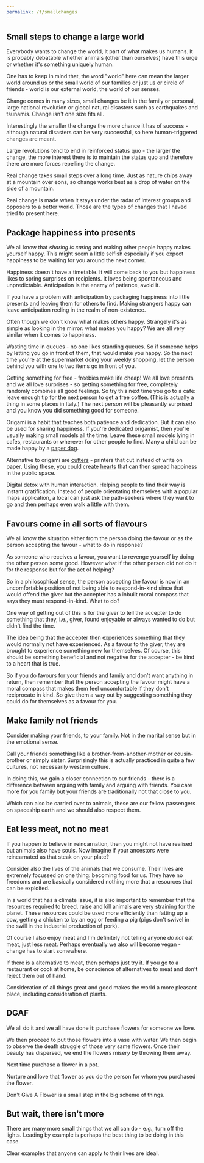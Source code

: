 ```yaml
---
permalink: /t/smallchanges
---
```


## Small steps to change a large world

Everybody wants to change the world, it part of what makes us humans. It is probably debatable whether animals (other than ourselves) have this urge or whether it's something uniquely human.

One has to keep in mind that, the word "world" here can mean the larger world around us or the small world of our families or just us or circle of friends - world is our external world, the world of our senses.

Change comes in many sizes, small changes be it in the family or personal, large national revolution or global natural disasters such as earthquakes and tsunamis. Change isn't one size fits all.

Interestingly the smaller the change the more chance it has of success - although natural disasters can be very successful, so here human-triggered changes are meant.

Large revolutions tend to end in reinforced status quo - the larger the change, the more interest there is to maintain the status quo and therefore there are more forces repelling the change.

Real change takes small steps over a long time. Just as nature chips away at a mountain over eons, so change works best as a drop of water on the side of a mountain.

Real change is made when it stays under the radar of interest groups and opposers to a better world. Those are the types of changes that I haved tried to present here.

## Package happiness into presents

We all know that *sharing is caring* and making other people happy makes yourself happy. This might seem a little selfish especially if you expect happiness to be waiting for you around the next corner.

Happiness doesn't have a timetable. It will come back to you but happiness likes to spring surprises on recipients. It loves being spontaneous and unpredictable. Anticipation is the enemy of patience, avoid it.

If you have a problem with anticipation try packaging happiness into little presents and leaving them for others to find. Making strangers happy can leave anticipation reeling in the realm of non-existence.

Often though we don't know what makes others happy. Strangely it's as simple as looking in the mirror: what makes you happy? We are all very similar when it comes to happiness.

Wasting time in queues - no one likes standing queues. So if someone helps by letting you go in front of them, that would make you happy. So the next time you're at the supermarket doing your weekly shopping, let the person behind you with one to two items go in front of you.

Getting something for free - freebies make life cheap! We all love presents and we all love surprises - so getting something for free, completely randomly combines all good feelings. So try this next time you go to a cafe: leave enough tip for the next person to get a free coffee. (This is actually a thing in some places in Italy.) The next person will be pleasantly surprised and you know you did something good for someone.

Origami is a habit that teaches both patience and dedication. But it can also be used for sharing happiness. If you're dedicated origamist, then you're usually making small models all the time. Leave these small models lying in cafes, restaurants or wherever for other people to find. Many a child can be made happy by a [paper dog](https://www.instructables.com/Origami-Dog/).

Alternative to origami are [cutters](https://en.wikipedia.org/w/index.php?title=Plotter&oldid=1082834635#Cutting_plotters) - printers that cut instead of write on paper. Using these, you could create [hearts](https://gregorius.rippenstein.art/works/heart) that can then spread happiness in the public space.

Digital detox with human interaction. Helping people to find their way is instant gratification. Instead of people orientating themselves with a popular maps application, a local can just ask the path-seekers where they want to go and then perhaps even walk a little with them.

## Favours come in all sorts of flavours

We all know the situation either from the person doing the favour or as the person accepting the favour - what to do in response?

As someone who receives a favour, you want to revenge yourself by doing the other person some good. However what if the other person did not do it for the response but for the act of helping?

So in a philosophical sense, the person accepting the favour is now in an uncomfortable position of not being able to respond-in-kind since that would offend the giver but the accepter has a inbuilt moral compass that says they must respond-in-kind. What to do?

One way of getting out of this is for the giver to tell the accepter to do something that they, i.e., giver, found enjoyable or always wanted to do but didn't find the time.

The idea being that the accepter then experiences something that they would normally not have experienced. As a favour to the giver, they are brought to experience something new for themselves. Of course, this should be something beneficial and not negative for the accepter - be kind to a heart that is true.

So if you do favours for your friends and family and don't want anything in return, then remember that the person accepting the favour might have a moral compass that makes them feel uncomfortable if they don't reciprocate in kind. So give them a way out by suggesting something they could do for themselves as a favour for you.

## Make family not friends

Consider making your friends, to your family. Not in the marital sense but in the emotional sense.

Call your friends something like a brother-from-another-mother or cousin-brother or simply sister. Surprisingly this is actually practiced in quite a few cultures, not necessarily western culture.

In doing this, we gain a closer connection to our friends - there is a difference between arguing with family and arguing with friends. You care more for you family but your friends are traditionally not that close to you.

Which can also be carried over to animals, these are our fellow passengers on spaceship earth and we should also respect them.

## Eat less meat, not no meat

If you happen to believe in reincarnation, then you might not have realised but animals also have souls. Now imagine if your ancestors were reincarnated as that steak on your plate?

Consider also the lives of the animals that we consume. Their lives are extremely focussed on one thing: becoming food for us. They have no freedoms and are basically considered nothing more that a resources that can be exploited.

In a world that has a climate issue, it is also important to remember that the resources required to breed, raise and kill animals are very straining for the planet. These resources could be used more efficiently than fatting up a cow, getting a chicken to lay an egg or feeding a pig (pigs don't swivel in the swill in the industrial production of pork).

Of course I also enjoy meat and I'm definitely not telling anyone *do not* eat meat, just less meat. Perhaps eventually we also will become vegan - change has to start somewhere.

If there is a alternative to meat, then perhaps just try it. If you go to a restaurant or cook at home, be conscience of alternatives to meat and don't reject them out of hand.

Consideration of all things great and good makes the world a more pleasant place, including consideration of plants.

## DGAF

We all do it and we all have done it: purchase flowers for someone we love.

We then proceed to put those flowers into a vase with water. We then begin to observe the death struggle of those very same flowers. Once their beauty has dispersed, we end the flowers misery by throwing them away.

Next time purchase a flower in a pot.

Nurture and love that flower as you do the person for whom you purchased the flower.

Don't Give A Flower is a small step in the big scheme of things.

## But wait, there isn't more

There are many more small things that we all can do - e.g., turn off the lights. Leading by example is perhaps the best thing to be doing in this case.

Clear examples that anyone can apply to their lives are ideal.
